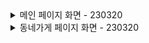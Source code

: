 <details>
<summary>메인 페이지 화면 - 230320</summary>
<div markdown="1">

### PC화면
![PC_page](/readme/main_pc.png)
### 태블릿 화면
![PC_page](/readme/main_tab.png)
### 핸드폰 화면
![PC_page](/readme/main_phone.png)

</div>
</details>

<details>
<summary>동네가게 페이지 화면 - 230320</summary>
<div markdown="1">

### PC화면
![PC_page](/readme/nearby_pc.png)
### 태블릿화면
![PC_page](/readme/nearby_tab.png)
### 핸드폰화면
![PC_page](/readme/nearby_phone.png)

</div>
</details>